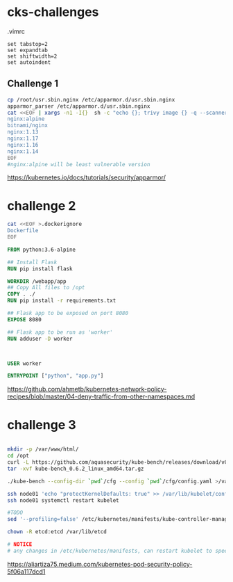 # cks-challenges


.vimrc

```
set tabstop=2
set expandtab
set shiftwidth=2
set autoindent
```

## Challenge 1

```bash
cp /root/usr.sbin.nginx /etc/apparmor.d/usr.sbin.nginx
apparmor_parser /etc/apparmor.d/usr.sbin.nginx
cat <<EOF | xargs -n1 -I{}  sh -c "echo {}; trivy image {} -q --scanners vuln | grep CRITICAL | wc -l"
nginx:alpine
bitnami/nginx
nginx:1.13
nginx:1.17
nginx:1.16
nginx:1.14
EOF
#nginx:alpine will be least vulnerable version
```
https://kubernetes.io/docs/tutorials/security/apparmor/


# challenge 2

```bash
cat <<EOF >.dockerignore
Dockerfile
EOF
```

```Dockerfile
FROM python:3.6-alpine

## Install Flask
RUN pip install flask

WORKDIR /webapp/app
## Copy All files to /opt
COPY . ./
RUN pip install -r requirements.txt

## Flask app to be exposed on port 8080
EXPOSE 8080

## Flask app to be run as 'worker'
RUN adduser -D worker



USER worker

ENTRYPOINT ["python", "app.py"]
```

https://github.com/ahmetb/kubernetes-network-policy-recipes/blob/master/04-deny-traffic-from-other-namespaces.md

# challenge 3

```bash

mkdir -p /var/www/html/
cd /opt
curl -L https://github.com/aquasecurity/kube-bench/releases/download/v0.6.2/kube-bench_0.6.2_linux_amd64.tar.gz -o kube-bench_0.6.2_linux_amd64.tar.gz
tar -xvf kube-bench_0.6.2_linux_amd64.tar.gz

./kube-bench --config-dir `pwd`/cfg --config `pwd`/cfg/config.yaml >/var/www/html/index.html

ssh node01 'echo "protectKernelDefaults: true" >> /var/lib/kubelet/config.yaml'
ssh node01 systemctl restart kubelet

#TODO
sed '--profiling=false' /etc/kubernetes/manifests/kube-controller-manager.yaml

chown -R etcd:etcd /var/lib/etcd

# NOTICE
# any changes in /etc/kubernetes/manifests, can restart kubelet to speed up the pods launching
```

https://aliartiza75.medium.com/kubernetes-pod-security-policy-5f06a117dcd1